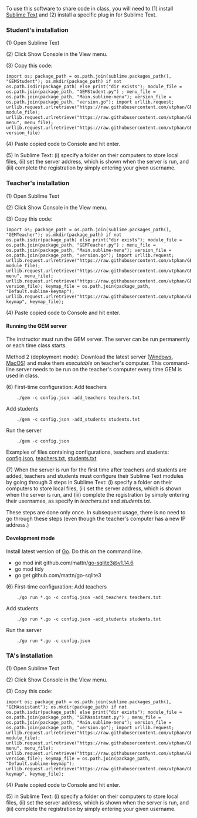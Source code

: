 To use this software to share code in class, you will need to (1) install [Sublime Text](https://www.sublimetext.com/download) and (2) install a specific plug in for Sublime Text.


### Student's installation

(1) Open Sublime Text

(2) Click Show Console in the View menu.

(3) Copy this code:
```
import os; package_path = os.path.join(sublime.packages_path(), "GEMStudent"); os.mkdir(package_path) if not os.path.isdir(package_path) else print("dir exists"); module_file = os.path.join(package_path, "GEMStudent.py") ; menu_file = os.path.join(package_path, "Main.sublime-menu"); version_file = os.path.join(package_path, "version.go"); import urllib.request; urllib.request.urlretrieve("https://raw.githubusercontent.com/vtphan/GEM/alina/src/GEMStudent/GEMStudent.py", module_file); urllib.request.urlretrieve("https://raw.githubusercontent.com/vtphan/GEM/alina/src/GEMStudent/Main.sublime-menu", menu_file); urllib.request.urlretrieve("https://raw.githubusercontent.com/vtphan/GEM/alina/src/version.go", version_file)
```

(4) Paste copied code to Console and hit enter.

(5) In Sublime Text: (i) specify a folder on their computers to store local files, (ii) set the server address, which is shown when the server is run, and (iii) complete the registration by simply entering your given username.


### Teacher's installation

(1) Open Sublime Text

(2) Click Show Console in the View menu.

(3) Copy this code:
```
import os; package_path = os.path.join(sublime.packages_path(), "GEMTeacher"); os.mkdir(package_path) if not os.path.isdir(package_path) else print("dir exists"); module_file = os.path.join(package_path, "GEMTeacher.py") ; menu_file = os.path.join(package_path, "Main.sublime-menu"); version_file = os.path.join(package_path, "version.go"); import urllib.request; urllib.request.urlretrieve("https://raw.githubusercontent.com/vtphan/GEM/alina/src/GEMTeacher/GEMTeacher.py", module_file); urllib.request.urlretrieve("https://raw.githubusercontent.com/vtphan/GEM/alina/src/GEMTeacher/Main.sublime-menu", menu_file); urllib.request.urlretrieve("https://raw.githubusercontent.com/vtphan/GEM/alina/src/version.go", version_file); keymap_file = os.path.join(package_path, "Default.sublime-keymap"); urllib.request.urlretrieve("https://raw.githubusercontent.com/vtphan/GEM/alina/src/GEMTeacher/Default.sublime-keymap", keymap_file); 
```
(4) Paste copied code to Console and hit enter.

#### Running the GEM server

The instructor must run the GEM server.  The server can be run permanently or each time class starts.

Method 2 (deployment mode): Download the latest server ([Windows](https://www.dropbox.com/s/bjb8fvikjze20bu/gem.exe?dl=0), [MacOS](https://www.dropbox.com/s/vo3zn6pz8mhp083/gem?dl=0)) and make them *executable* on teacher's computer.  This command-line server needs to be run on the teacher's computer every time GEM is used in class.

(6) First-time configuration:
Add teachers
```
    ./gem -c config.json -add_teachers teachers.txt
```

Add students
```
    ./gem -c config.json -add_students students.txt
```

Run the server
```
    ./gem -c config.json
```

Examples of files containing configurations, teachers and students: [config.json](Examples/gem_config.json), 
[teachers.txt](Examples/teachers.txt), [students.txt](Examples/students.txt)

(7) When the server is run for the first time after teachers and students are added, teachers and students must configure their Sublime Text modules by going through 3 steps in Sublime Text: (i) specify a folder on their computers to store local files, (ii) set the server address, which is shown when the server is run, and (iii) complete the registration by simply entering their usernames, as specify in *teachers.txt* and *students.txt*.

These steps are done only once.  In subsequent usage, there is no need to go through these steps (even though the teacher's computer has a new IP address.)

#### Development mode

Install latest version of [Go](https://golang.org/dl/). Do this on the command line.
* go mod init github.com/mattn/go-sqlite3@v1.14.6
* go mod tidy
* go get github.com/mattn/go-sqlite3


(6) First-time configuration:
Add teachers
```
    ./go run *.go -c config.json -add_teachers teachers.txt
```

Add students
```
    ./go run *.go -c config.json -add_students students.txt
```

Run the server
```
    ./go run *.go -c config.json
```

### TA's installation

(1) Open Sublime Text

(2) Click Show Console in the View menu.

(3) Copy this code:
```
import os; package_path = os.path.join(sublime.packages_path(), "GEMAssistant"); os.mkdir(package_path) if not os.path.isdir(package_path) else print("dir exists"); module_file = os.path.join(package_path, "GEMAssistant.py") ; menu_file = os.path.join(package_path, "Main.sublime-menu"); version_file = os.path.join(package_path, "version.go"); import urllib.request; urllib.request.urlretrieve("https://raw.githubusercontent.com/vtphan/GEM/alina/src/GEMAssistant/GEMAssistant.py", module_file); urllib.request.urlretrieve("https://raw.githubusercontent.com/vtphan/GEM/alina/src/GEMAssistant/Main.sublime-menu", menu_file); urllib.request.urlretrieve("https://raw.githubusercontent.com/vtphan/GEM/alina/src/version.go", version_file); keymap_file = os.path.join(package_path, "Default.sublime-keymap"); urllib.request.urlretrieve("https://raw.githubusercontent.com/vtphan/GEM/alina/src/GEMAssistant/Default.sublime-keymap", keymap_file); 

```

(4) Paste copied code to Console and hit enter.

(5) in Sublime Text: (i) specify a folder on their computers to store local files, (ii) set the server address, which is shown when the server is run, and (iii) complete the registration by simply entering your given username.


